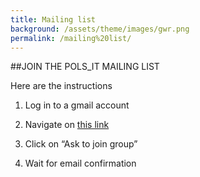 ```yaml
---
title: Mailing list
background: /assets/theme/images/gwr.png
permalink: /mailing%20list/
---
```


##JOIN THE POLS_IT MAILING LIST

Here are the instructions 

1. Log in to a gmail account

2. Navigate on [this link](https://groups.google.com/u/0/g/pols_it)

3. Click on
“Ask to join group”

4. Wait for email confirmation


